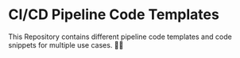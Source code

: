 # CI/CD Pipeline Code Templates
This Repository contains different pipeline code templates and code snippets for multiple use cases. 🐱‍🏍
